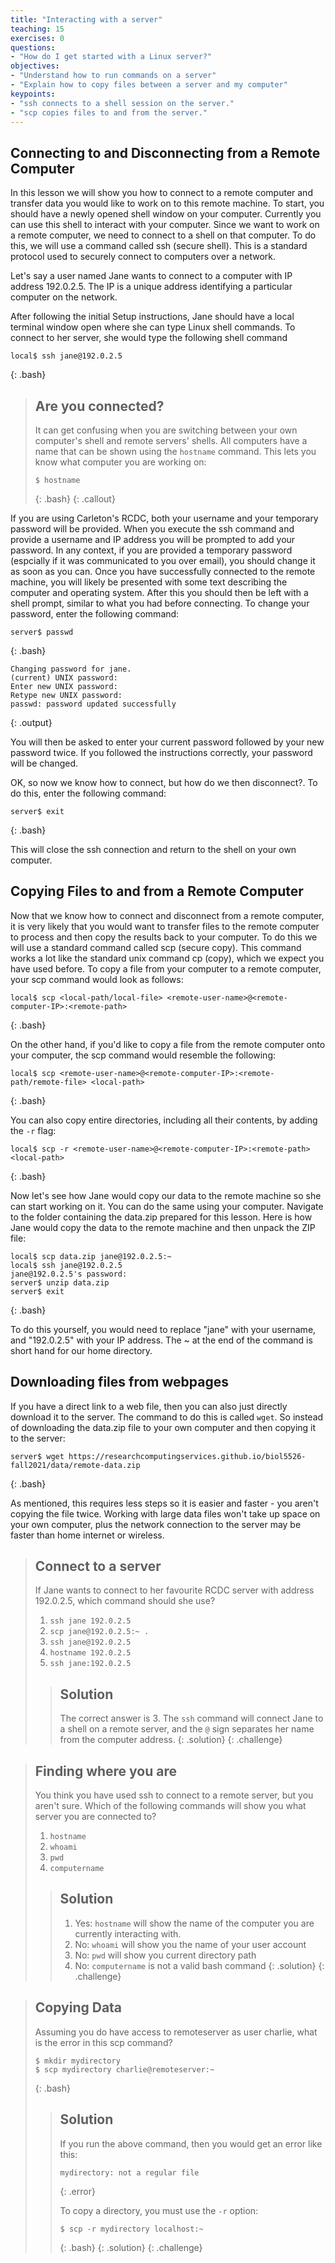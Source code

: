 ```yaml
---
title: "Interacting with a server"
teaching: 15
exercises: 0
questions:
- "How do I get started with a Linux server?"
objectives:
- "Understand how to run commands on a server"
- "Explain how to copy files between a server and my computer"
keypoints:
- "ssh connects to a shell session on the server."
- "scp copies files to and from the server."
---
```


## Connecting to and Disconnecting from a Remote Computer

In this lesson we will show you how to connect to a remote computer and transfer data you would like to work on to this remote machine. To start, you should have a newly opened shell window on your computer. Currently you can use this shell to interact with your computer. Since we want to work on a remote computer, we need to connect to a shell on that computer. To do this, we will use a command called ssh (secure shell). This is a standard protocol used to securely connect to computers over a network.

Let's say a user named Jane wants to connect to a computer with IP address 192.0.2.5.  The IP is a unique address identifying a particular computer on the network.

After following the initial Setup instructions, Jane should have a local terminal window open where she can type Linux shell commands.  To connect to her server, she would type the following shell command

~~~
local$ ssh jane@192.0.2.5
~~~
{: .bash}

> ## Are you connected?
>
> It can get confusing when you are switching between your own computer's shell 
> and remote servers' shells.  All computers have a name that can be shown using 
> the `hostname` command.  This lets you know what computer you are working on:
> 
> ~~~
> $ hostname
> ~~~
> {: .bash}
{: .callout}

If you are using Carleton's RCDC, both your username and your temporary password will be provided. When you execute the ssh command and provide a username and IP address you will be prompted to add your password. In any context, if you are provided a temporary password (espcially if it was communicated to you over email), you should change it as soon as you can. Once you have successfully connected to the remote machine, you will likely be presented with some text describing the computer and operating system. After this you should then be left with a shell prompt, similar to what you had before connecting. To change your password, enter the following command:

~~~
server$ passwd
~~~ 
{: .bash}

~~~
Changing password for jane.
(current) UNIX password: 
Enter new UNIX password: 
Retype new UNIX password: 
passwd: password updated successfully
~~~
{: .output}

You will then be asked to enter your current password followed by your new password twice. If you followed the instructions correctly, your password will be changed.


OK, so now we know how to connect, but how do we then disconnect?. To do this, enter the following command:

~~~
server$ exit
~~~
{: .bash}

This will close the ssh connection and return to the shell on your own computer.

## Copying Files to and from a Remote Computer

Now that we know how to connect and disconnect from a remote computer, it is very likely that you would want to transfer files to the remote computer to process and then copy the results back to your computer. To do this we will use a standard command called scp (secure copy). This command works a lot like the standard unix command cp (copy), which we expect you have used before. To copy a file from your computer to a remote computer, your scp command would look as follows:

~~~
local$ scp <local-path/local-file> <remote-user-name>@<remote-computer-IP>:<remote-path>
~~~ 
{: .bash}

On the other hand, if you'd like to copy a file from the remote computer onto your computer, the scp command would resemble the following:

~~~
local$ scp <remote-user-name>@<remote-computer-IP>:<remote-path/remote-file> <local-path>
~~~
{: .bash}

You can also copy entire directories, including all their contents, by adding the `-r` flag:

~~~
local$ scp -r <remote-user-name>@<remote-computer-IP>:<remote-path> <local-path>
~~~
{: .bash}

Now let's see how Jane would copy our data to the remote machine so she can start working on it. You can do the same using your computer.  Navigate to the folder containing the data.zip prepared for this lesson. Here is how Jane would copy the data to the remote machine and then unpack the ZIP file:

~~~
local$ scp data.zip jane@192.0.2.5:~
local$ ssh jane@192.0.2.5
jane@192.0.2.5's password: 
server$ unzip data.zip
server$ exit
~~~
{: .bash}

To do this yourself, you would need to replace "jane" with your username, and "192.0.2.5" with your IP address. The ~ at the end of the command is short hand for our home directory.

## Downloading files from webpages

If you have a direct link to a web file, then you can also just directly download it to the server.  The command to do this is called `wget`.  So instead of downloading the data.zip file to your own computer and then copying it to the server:

~~~
server$ wget https://researchcomputingservices.github.io/biol5526-fall2021/data/remote-data.zip
~~~
{: .bash}

As mentioned, this requires less steps so it is easier and faster - you aren't copying the file twice.  Working with large data files won't take up space on your own computer, plus the network connection to the server may be faster than home internet or wireless.

> ## Connect to a server
> If Jane wants to connect to her favourite RCDC server with address 192.0.2.5, which command should she use?
> 
> 1.  `ssh jane 192.0.2.5`
> 2.  `scp jane@192.0.2.5:~ .`
> 3.  `ssh jane@192.0.2.5`
> 4.  `hostname 192.0.2.5`
> 5.  `ssh jane:192.0.2.5`
> 
> > ## Solution
> > The correct answer is 3. The `ssh` command will connect Jane to a shell on a remote server, and the `@` sign separates her name from the computer address.
> {: .solution}
{: .challenge}

> ## Finding where you are
> You think you have used ssh to connect to a remote server, but you aren't sure.  Which of the following commands will show you what server you are connected to?
>
> 1.  `hostname`
> 2.  `whoami`
> 3.  `pwd`
> 4.  `computername`
> 
> > ## Solution
> > 1. Yes: `hostname` will show the name of the computer you are currently interacting with.
> > 2. No: `whoami` will show you the name of your user account
> > 3. No: `pwd` will show you current directory path
> > 4. No: `computername` is not a valid bash command
> {: .solution}
{: .challenge}

> ## Copying Data
> Assuming you do have access to remoteserver as user charlie, what is the error in this scp command?
>
> ~~~
> $ mkdir mydirectory
> $ scp mydirectory charlie@remoteserver:~
> ~~~
> {: .bash}
> 
> > ## Solution
> > If you run the above command, then you would get an error like this:
> >
> > ~~~
> > mydirectory: not a regular file
> > ~~~
> > {: .error}
> >
> > To copy a directory, you must use the `-r` option:
> > 
> > ~~~
> > $ scp -r mydirectory localhost:~
> > ~~~
> > {: .bash}
> {: .solution}
{: .challenge}
